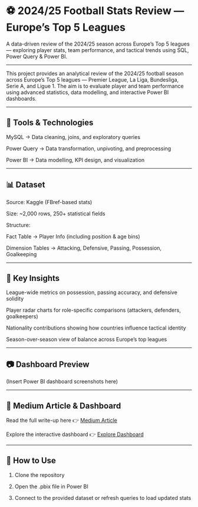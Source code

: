 # ⚽ 2024/25 Football Stats Review — Europe’s Top 5 Leagues

A data-driven review of the 2024/25 season across Europe’s Top 5 leagues — exploring player stats, team performance, and tactical trends using SQL, Power Query &amp; Power BI.

---

This project provides an analytical review of the 2024/25 football season across Europe’s Top 5 leagues — Premier League, La Liga, Bundesliga, Serie A, and Ligue 1.
The aim is to evaluate player and team performance using advanced statistics, data modelling, and interactive Power BI dashboards.


---

## 🔧 Tools & Technologies

MySQL → Data cleaning, joins, and exploratory queries

Power Query → Data transformation, unpivoting, and preprocessing

Power BI → Data modelling, KPI design, and visualization



---

## 📊 Dataset

Source: Kaggle (FBref-based stats)

Size: ~2,000 rows, 250+ statistical fields

Structure:

Fact Table → Player Info (including position & age bins)

Dimension Tables → Attacking, Defensive, Passing, Possession, Goalkeeping




---

## 📌 Key Insights

League-wide metrics on possession, passing accuracy, and defensive solidity

Player radar charts for role-specific comparisons (attackers, defenders, goalkeepers)

Nationality contributions showing how countries influence tactical identity

Season-over-season view of balance across Europe’s top leagues



---

## 📷 Dashboard Preview

(Insert Power BI dashboard screenshots here)


---

## 🔗 Medium Article & Dashboard 

Read the full write-up here 👉 [Medium Article](https://obajimiaduraa.medium.com/summary-ab7e5dffdfb9)

Explore the interactive dashboard 👉 [Explore Dashboard](https://app.powerbi.com/view?r=eyJrIjoiMDZmNTVmY2EtZWUwMC00N2U4LWI1OTAtM2EzN2VjZjMyNDkxIiwidCI6ImE1ODNjYzNlLTRmNDgtNDM2Ni1hMTY1LWI5Mzk5YzM0ODY0MSJ9&pageName=6274d1e560532d8b5b02) 

---

## 🚀 How to Use

1. Clone the repository


2. Open the .pbix file in Power BI


3. Connect to the provided dataset or refresh queries to load updated stats



